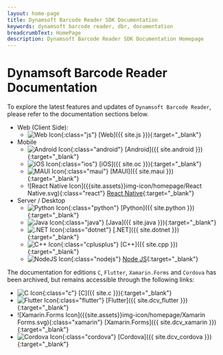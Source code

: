 ```yaml
---
layout: home-page
title: Dynamsoft Barcode Reader SDK Documentation
keywords: dynamsoft barcode reader, dbr, documentation
breadcrumbText: HomePage
description: Dynamsoft Barcode Reader SDK Documentation Homepage
---
```


# Dynamsoft Barcode Reader Documentation

To explore the latest features and updates of `Dynamsoft Barcode Reader`, please refer to the documentation sections below.

<div class="editionList dbr"></div>

* Web (Client Side):
  * ![Web Icon]({{site.assets}}img-icon/homepage/js.svg){:class="js"} [Web]({{ site.js }}){:target="_blank"}
* Mobile
  * ![Android Icon]({{site.assets}}img-icon/homepage/Android.svg){:class="android"} [Android]({{ site.android }}){:target="_blank"}
  * ![iOS Icon]({{site.assets}}img-icon/homepage/iOS.svg){:class="ios"} [iOS]({{ site.oc }}){:target="_blank"}
  * ![MAUI Icon]({{site.assets}}img-icon/homepage/MAUI.svg){:class="maui"} [MAUI]({{ site.maui }}){:target="_blank"}
  * ![React Native Icon]({{site.assets}}img-icon/homepage/React Native.svg){:class="react"} [React Native](https://github.com/Dynamsoft/barcode-reader-react-native-samples/blob/main/README.md){:target="_blank"}
* Server / Desktop
  * ![Python Icon]({{site.assets}}img-icon/homepage/Python.svg){:class="python"} [Python]({{ site.python }}){:target="_blank"}
  * ![Java Icon]({{site.assets}}img-icon/homepage/java.svg){:class="java"} [Java]({{ site.java }}){:target="_blank"}
  * ![.NET Icon]({{site.assets}}img-icon/homepage/dotnet.svg){:class="dotnet"} [.NET]({{ site.dotnet }}){:target="_blank"}
  * ![C++ Icon]({{site.assets}}img-icon/homepage/cplusplus.svg){:class="cplusplus"} [C++]({{ site.cpp }}){:target="_blank"}
  * ![NodeJS Icon]({{site.assets}}img-icon/homepage/nodejs.svg){:class="nodejs"} [Node JS](https://github.com/Dynamsoft/capture-vision-nodejs-samples/){:target="_blank"}

The documentation for editions `C`, `Flutter`, `Xamarin.Forms` and `Cordova` has been archived, but remains accessible through the following links:

<div class="archivedEditionList"></div>

* ![C Icon]({{site.assets}}img-icon/homepage/c.svg){:class="c"} [C]({{ site.c }}){:target="_blank"}
* ![Flutter Icon]({{site.assets}}img-icon/homepage/Flutter.svg){:class="flutter"} [Flutter]({{ site.dcv_flutter }}){:target="_blank"}
* ![Xamarin.Forms Icon]({{site.assets}}img-icon/homepage/Xamarin Forms.svg){:class="xamarin"} [Xamarin.Forms]({{ site.dcv_xamarin }}){:target="_blank"}
* ![Cordova Icon]({{site.assets}}img-icon/homepage/Cordova.svg){:class="cordova"} [Cordova]({{ site.dcv_cordova }}){:target="_blank"}